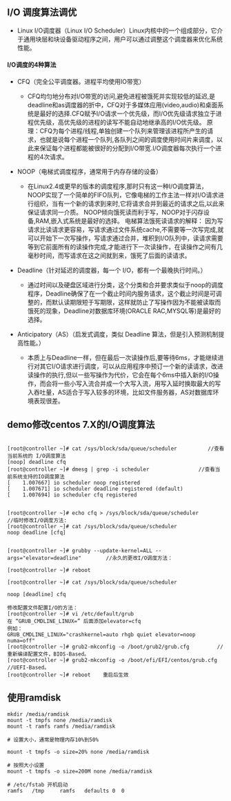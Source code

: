 


## I/O 调度算法调优

- Linux I/O调度器（Linux I/O Scheduler）Linux内核中的一个组成部分，它介于通用块层和块设备驱动程序之间，用户可以通过调整这个调度器来优化系统性能。

#### I/O调度的4种算法

- CFQ（完全公平调度器。进程平均使用IO带宽）
  - CFQ均匀地分布对I/O带宽的访问,避免进程被饿死并实现较低的延迟,是deadline和as调度器的折中，CFQ对于多媒体应用(video,audio)和桌面系统是最好的选择.CFQ赋予I/O请求一个优先级，而I/O优先级请求独立于进程优先级，高优先级的进程的读写不能自动地继承高的I/O优先级。
原理：CFQ为每个进程/线程,单独创建一个队列来管理该进程所产生的请求，也就是说每个进程一个队列,各队列之间的调度使用时间片来调度，以此来保证每个进程都能被很好的分配到I/O带宽.I/O调度器每次执行一个进程的4次请求。

- NOOP（电梯式调度程序，通常用于内存存储的设备）
  - 在Linux2.4或更早的版本的调度程序,那时只有这一种I/O调度算法，NOOP实现了一个简单的FIFO队列，它像电梯的工作主法一样对I/O请求进行组织，当有一个新的请求到来时,它将请求合并到最近的请求之后,以此来保证请求同一介质。
NOOP倾向饿死读而利于写，NOOP对于闪存设备,RAM,嵌入式系统是最好的选择。
电梯算法饿死读请求的解释：
因为写请求比读请求更容易，写请求通过文件系统cache,不需要等一次写完成,就可以开始下一次写操作，写请求通过合并，堆积到I/O队列中，读请求需要等到它前面所有的读操作完成,才能进行下一次读操作，在读操作之间有几毫秒时间，而写请求在这之间就到来，饿死了后面的读请求。

- Deadline（针对延迟的调度器，每一个 I/O，都有一个最晚执行时间。）
  - 通过时间以及硬盘区域进行分类，这个分类和合并要求类似于noop的调度程序，Deadline确保了在一个截止时间内服务请求，这个截止时间是可调整的，而默认读期限短于写期限，这样就防止了写操作因为不能被读取而饿死的现象，Deadline对数据库环境(ORACLE RAC,MYSQL等)是最好的选择。

- Anticipatory（AS）（启发式调度，类似 Deadline 算法，但是引入预测机制提高性能。）

  - 本质上与Deadline一样，但在最后一次读操作后,要等待6ms，才能继续进行对其它I/O请求进行调度，可以从应用程序中预订一个新的读请求，改进读操作的执行,但以一些写操作为代价，它会在每个6ms中插入新的I/O操作，而会将一些小写入流合并成一个大写入流，用写入延时换取最大的写入吞吐量，AS适合于写入较多的环境，比如文件服务器，AS对数据库环境表现很差。


## demo修改centos 7.X的I/O调度算法


```

[root@controller ~]# cat /sys/block/sda/queue/scheduler          //查看当前系统的 I/O调度算法
[noop] deadline cfq 
[root@controller ~]# dmesg | grep -i scheduler                //查看当前系统支持的IO调度算法
[    1.007667] io scheduler noop registered
[    1.007671] io scheduler deadline registered (default)
[    1.007694] io scheduler cfq registered
	

[root@controller ~]# echo cfq > /sys/block/sda/queue/scheduler        //临时修改I/O调度方法:
[root@controller ~]# cat /sys/block/sda/queue/scheduler        
noop deadline [cfq] 


[root@controller ~]# grubby --update-kernel=ALL --args="elevator=deadline"        //永久的更改I/O调度方法：

[root@controller ~]# reboot

[root@controller ~]# cat /sys/block/sda/queue/scheduler

noop [deadline] cfq 

修改配置文件配置I/O的方法：
[root@controller ~]# vi /etc/default/grub
在 “GRUB_CMDLINE_LINUX=” 后面添加elevator=cfq
例如：
GRUB_CMDLINE_LINUX="crashkernel=auto rhgb quiet elevator=noop numa=off"
[root@controller ~]# grub2-mkconfig -o /boot/grub2/grub.cfg         //重新编译配置文件，BIOS-Based。
[root@controller ~]# grub2-mkconfig -o /boot/efi/EFI/centos/grub.cfg               //UEFI-Based。
[root@controller ~]# reboot    重启后生效

```


## 使用ramdisk


```
mkdir /media/ramdisk
mount -t tmpfs none /media/ramdisk
mount -t ramfs ramfs /media/ramdisk

# 设置大小，通常是物理内存10%到50%

mount -t tmpfs -o size=20% none /media/ramdisk

# 按照大小设置
mount -t tmpfs -o size=200M none /media/ramdisk

# /etc/fstab 开机启动
ramfs   /tmp     ramfs   defaults 0  0


```
